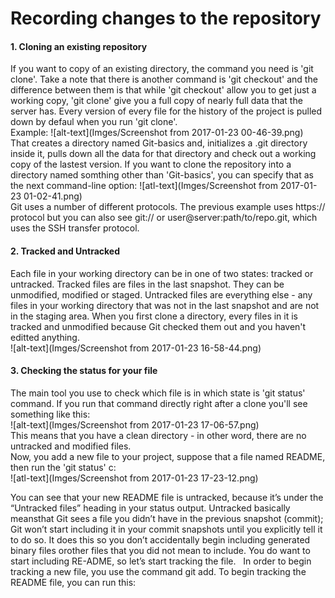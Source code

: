 Recording changes to the repository
==================
#### 1. **Cloning an existing repository**

If you want to copy of an existing directory, the command you need is 'git clone'. Take a note that there is another command is 'git checkout'
and the difference between them is that while 'git checkout' allow you to get just a working copy, 'git clone' give you a full copy
of nearly full data that the server has. Every version of every file for the history of the project is pulled down by defaul when you
run 'git clone'.  
Example: ![alt-text](Imges/Screenshot from 2017-01-23 00-46-39.png)  
That creates a directory named Git-basics and, initializes a .git directory inside it, pulls down all the data for that directory and check out a working copy of the lastest version. If you want to clone the repository into a directory named somthing other than 'Git-basics', you can specify that as the next command-line option: 
![atl-text](Imges/Screenshot from 2017-01-23 01-02-41.png)  
Git uses a number of different protocols. The previous example uses https:// protocol but you can also see git:// or user@server:path/to/repo.git, which uses the SSH transfer protocol.

#### 2. **Tracked and Untracked**

Each file in your working directory can be in one of two states: tracked or untracked. Tracked files are files in the last snapshot. They can be unmodified, modified or staged. Untracked files are everything else - any files in your working directory that was not in the last snapshot and are not in the staging area. When you first clone a directory, every files in it is tracked and unmodified because Git checked them out and you haven't editted anything.  
![alt-text](Imges/Screenshot from 2017-01-23 16-58-44.png)  

#### 3. **Checking the status for your file**

The main tool you use to check which file is in which state is 'git status' command. If you run that command directly right after a clone you'll see something like this:  
![alt-text](Imges/Screenshot from 2017-01-23 17-06-57.png)  
This means that you have a clean directory - in other word, there are no untracked and modified files.  
Now, you add a new file to your project, suppose that a file named README, then run the 'git status' c:  
![atl-text](Imges/Screenshot from 2017-01-23 17-23-12.png)  

You  can  see  that  your  new  README  file  is  untracked,  because  it’s  under  the
“Untracked  files”  heading  in  your  status  output.  Untracked  basically  meansthat Git sees a file you didn’t have in the previous snapshot (commit); Git won’t start including it in your commit snapshots until you explicitly tell it to do so. It
does  this  so  you  don’t  accidentally  begin  including  generated  binary  files  orother files that you did not mean to include. You do want to start including RE-ADME, so let’s start tracking the file.  
In order to begin tracking a new file, you use the command git add. To begin tracking the README file, you can run this:
